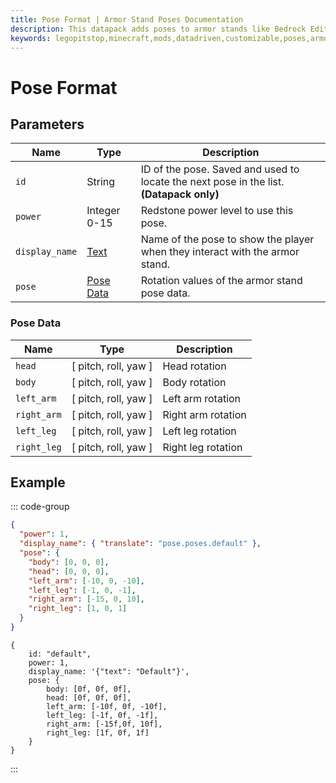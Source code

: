```yaml
---
title: Pose Format | Armor Stand Poses Documentation
description: This datapack adds poses to armor stands like Bedrock Edition. Redstone is the same as bedrock. You can even create your data-driven poses!
keywords: legopitstop,minecraft,mods,datadriven,customizable,poses,armorstand,datapack,fabricmc,forge,neoforge
---
```


# Pose Format

## Parameters

| Name           | Type                                                               | Description                                                                             |
| -------------- | ------------------------------------------------------------------ | --------------------------------------------------------------------------------------- |
| `id`           | String                                                             | ID of the pose. Saved and used to locate the next pose in the list. **(Datapack only)** |
| `power`        | Integer 0-15                                                       | Redstone power level to use this pose.                                                  |
| `display_name` | [Text](https://minecraft.wiki/w/Raw_JSON_text_format#Java_Edition) | Name of the pose to show the player when they interact with the armor stand.            |
| `pose`         | [Pose Data](#pose-data)                                            | Rotation values of the armor stand pose data.                                           |

### Pose Data

| Name       | Type                 | Description        |
| ---------- | -------------------- | ------------------ |
| `head`     | [ pitch, roll, yaw ] | Head rotation      |
| `body`     | [ pitch, roll, yaw ] | Body rotation      |
| `left_arm`  | [ pitch, roll, yaw ] | Left arm rotation  |
| `right_arm` | [ pitch, roll, yaw ] | Right arm rotation |
| `left_leg`  | [ pitch, roll, yaw ] | Left leg rotation  |
| `right_leg` | [ pitch, roll, yaw ] | Right leg rotation |

## Example

::: code-group

```json [default.json]
{
  "power": 1,
  "display_name": { "translate": "pose.poses.default" },
  "pose": {
    "body": [0, 0, 0],
    "head": [0, 0, 0],
    "left_arm": [-10, 0, -10],
    "left_leg": [-1, 0, -1],
    "right_arm": [-15, 0, 10],
    "right_leg": [1, 0, 1]
  }
}
```

```snbt [default.snbt]
{
    id: "default",
    power: 1,
    display_name: '{"text": "Default"}',
    pose: {
        body: [0f, 0f, 0f],
        head: [0f, 0f, 0f],
        left_arm: [-10f, 0f, -10f],
        left_leg: [-1f, 0f, -1f],
        right_arm: [-15f,0f, 10f],
        right_leg: [1f, 0f, 1f]
    }
}
```

:::
